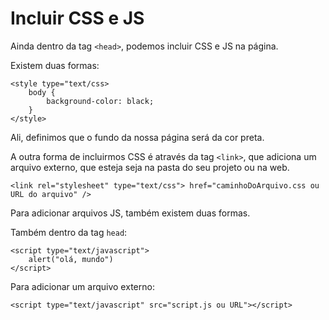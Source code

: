# Incluir CSS e JS

Ainda dentro da tag `<head>`, podemos incluir CSS e JS na página.

Existem duas formas:

```
<style type="text/css>
    body {
        background-color: black;
    }
</style>
```

Ali, definimos que o fundo da nossa página será da cor preta.

A outra forma de incluirmos CSS é através da tag `<link>`, que adiciona um arquivo externo, que esteja seja na pasta do seu projeto ou na web.

```
<link rel="stylesheet" type="text/css"> href="caminhoDoArquivo.css ou URL do arquivo" />
```

Para adicionar arquivos JS, também existem duas formas.

Também dentro da tag `head`:

```
<script type="text/javascript">
    alert("olá, mundo")
</script>
```

Para adicionar um arquivo externo:

```
<script type="text/javascript" src="script.js ou URL"></script>